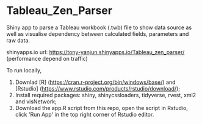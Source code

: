 # Tableau_Zen_Parser
Shiny app to parse a Tableau workbook (.twb) file to show data source as well as visualise dependency between calculated fields, parameters and raw data.

shinyapps.io url: https://tony-yanjun.shinyapps.io/Tableau_zen_parser/ (performance depend on traffic)

To run locally, 
1. Downlad [R] (https://cran.r-project.org/bin/windows/base/) and [Rstudio] (https://www.rstudio.com/products/rstudio/download/); 
2. Install required packages: shiny, shinycssloaders, tidyverse, rvest, xml2 and visNetwork;
3. Download the app.R script from this repo, open the script in Rstudio, click 'Run App' in the top right corner of Rstudio editor. 
